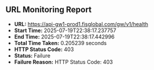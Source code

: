 ## URL Monitoring Report

- **URL:** https://api-gw1-prod1.fisglobal.com/gw/v1/health
- **Start Time:** 2025-07-19T22:38:17.237757
- **End Time:** 2025-07-19T22:38:17.442996
- **Total Time Taken:** 0.205239 seconds
- **HTTP Status Code:** 403
- **Status:** Failure
- **Failure Reason:** HTTP Status Code: 403
